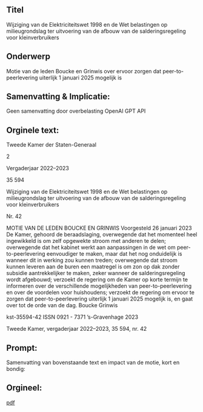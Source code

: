 ## Titel
Wijziging van de Elektriciteitswet 1998 en de Wet belastingen op milieugrondslag ter uitvoering van de afbouw van de salderingsregeling voor kleinverbruikers
## Onderwerp
Motie van de leden Boucke en Grinwis over ervoor zorgen dat peer-to-peerlevering uiterlijk 1 januari 2025 mogelijk is
## Samenvatting & Implicatie:
Geen samenvatting door overbelasting OpenAI GPT API
## Orginele text:


Tweede Kamer der Staten-Generaal

2

Vergaderjaar 2022–2023

35 594

Wijziging van de Elektriciteitswet 1998 en de
Wet belastingen op milieugrondslag ter
uitvoering van de afbouw van de
salderingsregeling voor kleinverbruikers

Nr. 42

MOTIE VAN DE LEDEN BOUCKE EN GRINWIS
Voorgesteld 26 januari 2023
De Kamer,
gehoord de beraadslaging,
overwegende dat het momenteel heel ingewikkeld is om zelf opgewekte
stroom met anderen te delen;
overwegende dat het kabinet werkt aan aanpassingen in de wet om
peer-to-peerlevering eenvoudiger te maken, maar dat het nog onduidelijk
is wanneer dit in werking zou kunnen treden;
overwegende dat stroom kunnen leveren aan de buren een maatregel is
om zon op dak zonder subsidie aantrekkelijker te maken, zeker wanneer
de salderingsregeling wordt afgebouwd;
verzoekt de regering om de Kamer op korte termijn te informeren over de
verschillende mogelijkheden van peer-to-peerlevering en over de
voordelen voor huishoudens;
verzoekt de regering om ervoor te zorgen dat peer-to-peerlevering uiterlijk
1 januari 2025 mogelijk is,
en gaat over tot de orde van de dag.
Boucke
Grinwis

kst-35594-42
ISSN 0921 - 7371
’s-Gravenhage 2023

Tweede Kamer, vergaderjaar 2022–2023, 35 594, nr. 42


## Prompt:
Samenvatting van bovenstaande text en impact van de motie, kort en bondig:

## Orgineel:
[pdf](https://gegevensmagazijn.tweedekamer.nl/OData/v4/2.0/Document(b05549ce-20f1-4f94-a7d0-17720b4e1e5d)/resource)
